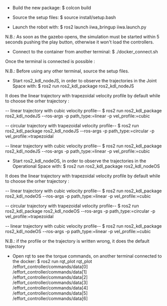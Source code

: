 - Build the new package:
$ colcon build

- Source the setup files:
$ source install/setup.bash

- Launch the robot with:
$ ros2 launch iiwa_bringup iiwa.launch.py

N.B.: As soon as the gazebo opens, the simulation must be started within 5 seconds pushing the play button, otherwise it won't load the controllers.

- Connect to the container from another terminal:
$ ./docker_connect.sh 

Once the terminal is connected is possible :

N.B.: Before using any other terminal, source the setup files.

- Start ros2_kdl_nodeJS, in order to observe the trajectories in the Joint Space with:
$ ros2 run ros2_kdl_package ros2_kdl_nodeJS

It does the linear trajectory with trapezoidal velocity profile by default
while to choose the orher trajectory :

 -- linear trajectory with cubic velocity profile--
$ ros2 run ros2_kdl_package ros2_kdl_nodeJS --ros-args -p path_type:=linear -p vel_profile:=cubic

 -- circular trajectory with trapezoidal velocity profile--
$ ros2 run ros2_kdl_package ros2_kdl_nodeJS --ros-args -p path_type:=circular -p vel_profile:=trapezoidal

 -- linear trajectory with cubic velocity profile--
$ ros2 run ros2_kdl_package ros2_kdl_nodeJS --ros-args -p path_type:=linear -p vel_profile:=cubic

- Start ros2_kdl_nodeOS, in order to observe the trajectories in the Operational Space with:
$ ros2 run ros2_kdl_package ros2_kdl_nodeOS

It does the linear trajectory with trapezoidal velocity profile by default
while to choose the orher trajectory :

 -- linear trajectory with cubic velocity profile--
$ ros2 run ros2_kdl_package ros2_kdl_nodeOS --ros-args -p path_type:=linear -p vel_profile:=cubic

 -- circular trajectory with trapezoidal velocity profile--
$ ros2 run ros2_kdl_package ros2_kdl_nodeOS --ros-args -p path_type:=circular -p vel_profile:=trapezoidal

 -- linear trajectory with cubic velocity profile--
$ ros2 run ros2_kdl_package ros2_kdl_nodeOS --ros-args -p path_type:=linear -p vel_profile:=cubic

N.B.: if the profile or the trajectory is written wrong, it does the default trajectory

- Open rqt to see the torque commands, on another terminal connected to the docker:
$ ros2 run rqt_plot rqt_plot /effort_controller/commands/data[0] /effort_controller/commands/data[1] /effort_controller/commands/data[2] /effort_controller/commands/data[3] /effort_controller/commands/data[4] /effort_controller/commands/data[5] /effort_controller/commands/data[6]
